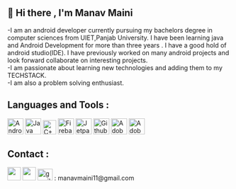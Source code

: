 
## 👋 Hi there , I'm Manav Maini 
 
 -I am an android developer currently pursuing my bachelors degree in computer sciences from UIET,Panjab University. I have been learning java and Android Development for more than three years . I have a good hold of android studio(IDE). I have previously worked on many android projects and look forward collaborate on interesting projects.</br>
 -I am passionate about learning new technologies and adding them to my TECHSTACK.</br>
 -I am also a problem solving enthusiast.</br>


## Languages and Tools : 

<img src="https://1.bp.blogspot.com/-LgTa-xDiknI/X4EflN56boI/AAAAAAAAPuk/24YyKnqiGkwRS9-_9suPKkfsAwO4wHYEgCLcBGAsYHQ/s0/image9.png" title="Android studio" width=36 height=36> <img src="https://img.icons8.com/color/48/000000/java-coffee-cup-logo--v1.png" title="Java" width=36 height=36> <img src="https://upload.wikimedia.org/wikipedia/commons/thumb/1/18/ISO_C%2B%2B_Logo.svg/1822px-ISO_C%2B%2B_Logo.svg.png" title="C++" width=30 height=32> <img src="https://img.icons8.com/color/48/000000/firebase.png" title="Firebase" width=36 height=36> <img src="https://4.bp.blogspot.com/-NnAkV5vpYuw/XNMYF4RtLvI/AAAAAAAAI70/kdgLm3cnTO4FB4rUC0v9smscN3zHJPlLgCLcBGAs/s1600/Jetpack_logo%2B%25282%2529.png" title="Jetpack" width=36 height=36> <img src="https://cdn-icons-png.flaticon.com/512/25/25231.png" title="Github" width=36 height=36>  <img src="https://img.icons8.com/color/48/000000/adobe-xd--v1.png" title="Adobe XD" width=36 height=36> <img src="https://img.icons8.com/color/48/000000/adobe-photoshop--v1.png" title="Adobe Photoshop" width=36 height=36> 


## Contact : 

<p align="left">
<a href="https://www.linkedin.com/in/manav-maini-0705551a1/" target="_blank"> <img height="30" src="https://cdn-icons-png.flaticon.com/512/174/174857.png"></a>
<a href="https://www.instagram.com/manu.maini/" target="_blank"> <img height="30" src="https://upload.wikimedia.org/wikipedia/commons/thumb/e/e7/Instagram_logo_2016.svg/768px-Instagram_logo_2016.svg.png"></a>
 <img src="https://logodownload.org/wp-content/uploads/2018/03/gmail-logo-16.png" title="gmail" width=34 height=26> : manavmaini11@gmail.com
 
</p>






